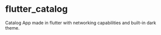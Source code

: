 # flutter_catalog

Catalog App made in flutter with networking capabilities and built-in dark theme.

